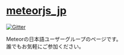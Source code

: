 # [meteorjs_jp](http://besutome.github.io/meteorjs_jp)

[![Gitter](https://badges.gitter.im/Join%20Chat.svg)](https://gitter.im/besutome/meteorjs_jp?utm_source=badge&utm_medium=badge&utm_campaign=pr-badge)

Meteorの日本語ユーザーグループのページです。  
誰でもお気軽にご参加ください。

